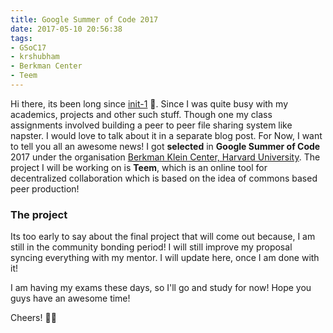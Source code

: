```yaml
---
title: Google Summer of Code 2017
date: 2017-05-10 20:56:38
tags:
- GSoC17
- krshubham
- Berkman Center
- Teem
---
```


Hi there, its been long since [init-1](https://krshubham.github.io/blog/2017/04/21/init-1/) 🙂. Since I was quite busy with my academics, projects and other such stuff. Though one my class assignments involved building a peer to peer file sharing system like napster. I would love to talk about it in a separate blog post. For Now, I want to tell you all an awesome news! I got **selected** in **Google Summer of Code** 2017 under the organisation [Berkman Klein Center, Harvard University](https://cyber.harvard.edu/). The project I will be working on is **Teem**, which is an online tool for decentralized collaboration which is based on the idea of commons based peer production!

### The project
Its too early to say about the final project that will come out because, I am still in the community bonding period! I will still improve my proposal syncing everything with my mentor. I will update here, once I am done with it!

I am having my exams these days, so I'll go and study for now! Hope you guys have an awesome time! 

Cheers! 🤘🏻